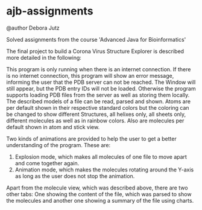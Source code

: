 # ajb-assignments
@author Debora Jutz

Solved assignments from the course 'Advanced Java for Bioinformatics'

The final project to build a Corona Virus Structure Explorer is described more detailed in the following:

This program is only running when there is an internet connection. If there is no internet connection, this program will show an error message, informing the user that the PDB server can not be reached.
The Window will still appear, but the PDB entry IDs will not be loaded.
Otherwise the program supports loading PDB files from the server as well as storing them locally. The described models of a file can be read, parsed and shown.
Atoms are per default shown in their respective standard colors but the coloring can be changed to show different Structures, all helixes only, all sheets only, different molecules as well as in rainbow colors.
Also are molecules per default shown in atom and stick view.

Two kinds of animations are provided to help the user to get a better understanding of the program. These are:
 1. Explosion mode, which makes all molecules of one file to move apart and come together again.
 2. Animation mode, which makes the molecules rotating around the Y-axis as long as the user does not stop the animation.

Apart from the molecule view, which was described above, there are two other tabs: One showing the content of the file, which was parsed to show the molecules and another one showing a summary of the file using charts.
